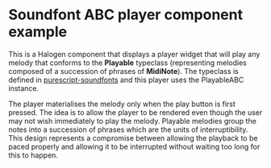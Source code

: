 Soundfont ABC player component example
======================================

This is a Halogen component that displays a player widget that will play any melody that conforms to the __Playable__ typeclass (representing melodies composed of a succession of phrases of __MidiNote__). The typeclass is defined in [purescript-soundfonts](https://github.com/newlandsvalley/purescript-soundfonts) and this player uses the PlayableABC instance.

The player materialises the melody only when the play button is first pressed. The idea is to
allow the player to be rendered even though the user may not wish immediately to play the melody.  Playable melodies group the notes into a succession of phrases which are the units of interruptibility. This design represents a compromise between allowing the playback to be paced properly and allowing it to be interrupted without waiting too long for this to happen.




